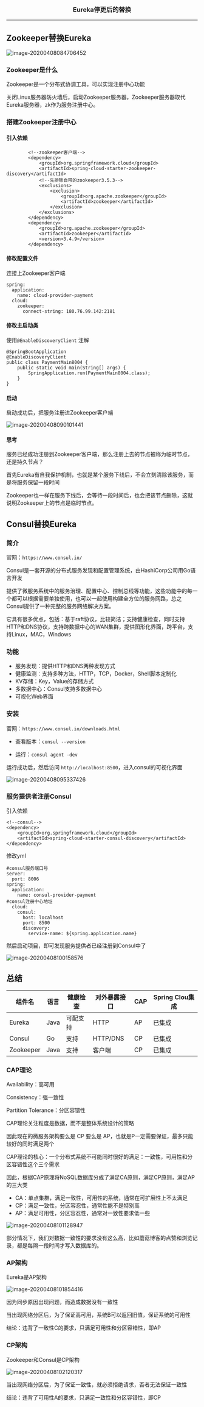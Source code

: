 ### <center>Eureka停更后的替换
***
## Zookeeper替换Eureka

![image-20200408084706452](https://cdn.losey.top/blog/image-20200408084706452.png)

### Zookeeper是什么

Zookeeper是一个分布式协调工具，可以实现注册中心功能

关闭Linux服务器防火墙后，启动Zookeeper服务器，Zookeeper服务器取代Eureka服务器，zk作为服务注册中心。

### 搭建Zookeeper注册中心

#### 引入依赖

```
        <!--zookeeper客户端-->
        <dependency>
            <groupId>org.springframework.cloud</groupId>
            <artifactId>spring-cloud-starter-zookeeper-discovery</artifactId>
            <!--先排除自带的zookeeper3.5.3-->
            <exclusions>
                <exclusion>
                    <groupId>org.apache.zookeeper</groupId>
                    <artifactId>zookeeper</artifactId>
                </exclusion>
            </exclusions>
        </dependency>
        <dependency>
            <groupId>org.apache.zookeeper</groupId>
            <artifactId>zookeeper</artifactId>
            <version>3.4.9</version>
        </dependency>
```

#### 修改配置文件

连接上Zookeeper客户端

```
spring:
  application:
    name: cloud-provider-payment
  cloud:
    zookeeper:
      connect-string: 180.76.99.142:2181
```

#### 修改主启动类

使用`@EnableDiscoveryClient` 注解

```
@SpringBootApplication
@EnableDiscoveryClient
public class PaymentMain8004 {
    public static void main(String[] args) {
        SpringApplication.run(PaymentMain8004.class);
    }
}
```

#### 启动

启动成功后，把服务注册进Zookeeper客户端

![image-20200408090101441](https://cdn.losey.top/blog/image-20200408090101441.png)

#### 思考

服务已经成功注册到Zookeeper客户端，那么注册上去的节点被称为临时节点，还是持久节点？

首先Eureka有自我保护机制，也就是某个服务下线后，不会立刻清除该服务，而是将服务保留一段时间

Zookeeper也一样在服务下线后，会等待一段时间后，也会把该节点删除，这就说明Zookeeper上的节点是临时节点。



## Consul替换Eureka

### 简介

官网：`https://www.consul.io/`

Consul是一套开源的分布式服务发现和配置管理系统，由HashiCorp公司用Go语言开发

提供了微服务系统中的服务治理、配置中心、控制总线等功能，这些功能中的每一个都可以根据需要单独使用，也可以一起使用构建全方位的服务网路，总之Consul提供了一种完整的服务网络解决方案。

它具有很多优点，包括：基于raft协议，比较简洁；支持健康检查，同时支持HTTP和DNS协议，支持跨数据中心的WAN集群，提供图形化界面，跨平台，支持Linux，MAC，Windows

### 功能

- 服务发现：提供HTTP和DNS两种发现方式
- 健康监测：支持多种方法，HTTP，TCP，Docker，Shell脚本定制化
- KV存储：Key，Value的存储方式
- 多数据中心：Consul支持多数据中心
- 可视化Web界面

### 安装

官网：`https://www.consul.io/downloads.html`

- 查看版本：`consul --version`

- 运行：`consul agent -dev`

运行成功后，然后访问 `http://localhost:8500`，进入consul的可视化界面

![image-20200408095337426](https://cdn.losey.top/blog/image-20200408095337426.png)

### 服务提供者注册Consul

引入依赖

```
<!--consul-->
<dependency>
    <groupId>org.springframework.cloud</groupId>
    <artifactId>spring-cloud-starter-consul-discovery</artifactId>
</dependency>
```

修改yml

```
#consul服务端口号
server:
  port: 8006
spring:
  application:
    name: consul-provider-payment
#consul注册中心地址
  cloud:
    consul:
      host: localhost
      port: 8500
      discovery:
        service-name: ${spring.application.name}
```

然后启动项目，即可发现服务提供者已经注册到Consul中了

![image-20200408100158576](https://cdn.losey.top/blog/image-20200408100158576.png)



## 总结

| 组件名    | 语言 | 健康检查 | 对外暴露接口 | CAP  | Spring Clou集成 |
| --------- | ---- | -------- | ------------ | ---- | --------------- |
| Eureka    | Java | 可配支持 | HTTP         | AP   | 已集成          |
| Consul    | Go   | 支持     | HTTP/DNS     | CP   | 已集成          |
| Zookeeper | Java | 支持     | 客户端       | CP   | 已集成          |

### CAP理论

Availability：高可用

Consistency：强一致性

Partition Tolerance：分区容错性

CAP理论关注粒度是数据，而不是整体系统设计的策略

因此现在的微服务架构要么是 CP 要么是 AP，也就是P一定需要保证，最多只能较好的同时满足两个

CAP理论的核心：一个分布式系统不可能同时很好的满足：一致性，可用性和分区容错性这个三个需求

因此，根据CAP原理将NoSQL数据库分成了满足CA原则，满足CP原则，满足AP的三大类

- CA：单点集群，满足一致性，可用性的系统，通常在可扩展性上不太满足
- CP：满足一致性，分区容忍性，通常性能不是特别高
- AP：满足可用性，分区容忍性，通常对一致性要求低一些

![image-20200408101128947](https://cdn.losey.top/blog/image-20200408101128947.png)



部分情况下，我们对数据一致性的要求没有这么高，比如蘑菇博客的点赞和浏览记录，都是每隔一段时间才写入数据库的。

### AP架构

Eureka是AP架构

![image-20200408101854416](https://cdn.losey.top/blog/image-20200408101854416.png)

因为同步原因出现问题，而造成数据没有一致性

当出现网络分区后，为了保证高可用，系统B可以返回旧值，保证系统的可用性

结论：违背了一致性C的要求，只满足可用性和分区容错性，即AP

### CP架构

Zookeeper和Consul是CP架构

![image-20200408102120317](https://cdn.losey.top/blog/image-20200408102120317.png)

当出现网络分区后，为了保证一致性，就必须拒绝请求，否者无法保证一致性

结论：违背了可用性A的要求，只满足一致性和分区容错性，即CP